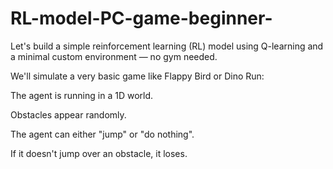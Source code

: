 # RL-model-PC-game-beginner-

Let's build a simple reinforcement learning (RL) model using Q-learning and a minimal custom environment — no gym needed.

We'll simulate a very basic game like Flappy Bird or Dino Run:

The agent is running in a 1D world.

Obstacles appear randomly.

The agent can either "jump" or "do nothing".

If it doesn't jump over an obstacle, it loses.
